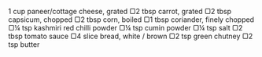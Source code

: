 1 cup paneer/cottage cheese, grated
▢2 tbsp carrot, grated
▢2 tbsp capsicum, chopped
▢2 tbsp corn, boiled
▢1 tbsp coriander, finely chopped
▢¼ tsp kashmiri red chilli powder
▢¼ tsp cumin powder
▢¼ tsp salt
▢2 tbsp tomato sauce
▢4 slice bread, white / brown
▢2 tsp  green chutney
▢2 tsp butter